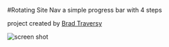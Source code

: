 #Rotating Site Nav
a simple progress bar with 4 steps 

project created by [Brad Traversy](https://www.udemy.com/course/50-projects-50-days/)

![screen shot](https://github.com/Ashley-King/rotating-site-navigation/blob/deploy/images/final-image.png?raw=true)